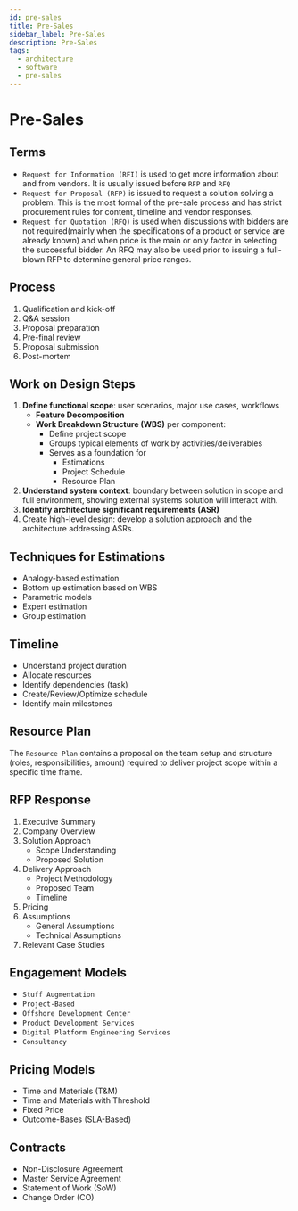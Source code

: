 ```yaml
---
id: pre-sales
title: Pre-Sales
sidebar_label: Pre-Sales
description: Pre-Sales
tags:
  - architecture
  - software
  - pre-sales
---
```



# Pre-Sales

## Terms

- `Request for Information (RFI)` is used to get more information about and from vendors. It is usually issued before `RFP` and `RFQ`
- `Request for Proposal (RFP)` is issued to request a solution solving a problem. This is the most formal of the pre-sale process and has strict procurement rules for content, timeline and vendor responses.
- `Request for Quotation (RFQ)` is used when discussions with bidders are not required(mainly when the specifications of a product or service are already known) and when price is the main or only factor in selecting the successful bidder. An RFQ may also be used prior to issuing a full-blown RFP to determine general price ranges.

## Process

1. Qualification and kick-off
2. Q&A session
3. Proposal preparation
4. Pre-final review
5. Proposal submission
6. Post-mortem


## Work on Design Steps

1. **Define functional scope**: user scenarios, major use cases, workflows
   - **Feature Decomposition**
   - **Work Breakdown Structure (WBS)** per component:
     - Define project scope
     - Groups typical elements of work by activities/deliverables
     - Serves as a foundation for
       - Estimations
       - Project Schedule
       - Resource Plan
2. **Understand system context**: boundary between solution in scope and full environment, showing external systems solution will interact with.
3. **Identify architecture significant requirements (ASR)**
4. Create high-level design: develop a solution approach and the architecture addressing ASRs.

## Techniques for Estimations

- Analogy-based estimation
- Bottom up estimation based on WBS
- Parametric models
- Expert estimation
- Group estimation

## Timeline

- Understand project duration
- Allocate resources
- Identify dependencies (task)
- Create/Review/Optimize schedule
- Identify main milestones

## Resource Plan

The `Resource Plan` contains a proposal on the team setup and structure (roles, responsibilities, amount) required to deliver project scope within a specific time frame.

## RFP Response

1. Executive Summary
2. Company Overview
3. Solution Approach
   - Scope Understanding
   - Proposed Solution
4. Delivery Approach
   - Project Methodology
   - Proposed Team
   - Timeline
5. Pricing
6. Assumptions
   - General Assumptions
   - Technical Assumptions
7. Relevant Case Studies

## Engagement Models

- `Stuff Augmentation`
- `Project-Based`
- `Offshore Development Center`
- `Product Development Services`
- `Digital Platform Engineering Services`
- `Consultancy`

## Pricing Models

- Time and Materials (T&M)
- Time and Materials with Threshold
- Fixed Price
- Outcome-Bases (SLA-Based)

## Contracts

- Non-Disclosure Agreement
- Master Service Agreement
- Statement of Work (SoW)
- Change Order (CO)

